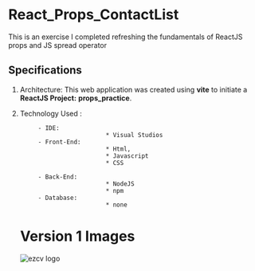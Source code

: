# React_Props_ContactList
This is an exercise I completed refreshing the fundamentals of ReactJS props and JS spread operator


## Specifications

1. Architecture: This web application was created using  **vite** to initiate a **ReactJS Project:** **props_practice**.

3. Technology Used :

            - IDE:
                               * Visual Studios
            - Front-End:
                               * Html,
                               * Javascript
                               * CSS

            - Back-End:
                               * NodeJS
                               * npm
            - Database:
                               * none



   # Version 1 Images

   ![ezcv logo](https://github.com/LemuelBenitez/React_Props_ContactList/blob/main/Screenshot%202024-06-03%20at%206.20.24%E2%80%AFPM.png)

